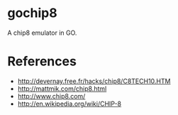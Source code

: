 # gochip8

A chip8 emulator in GO.

# References

* http://devernay.free.fr/hacks/chip8/C8TECH10.HTM
* http://mattmik.com/chip8.html
* http://www.chip8.com/
* http://en.wikipedia.org/wiki/CHIP-8
